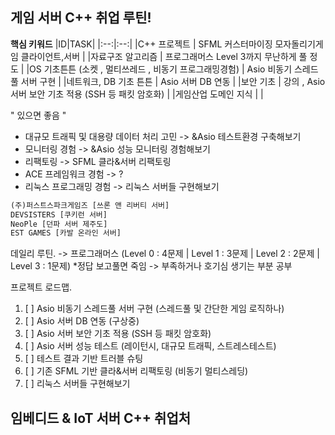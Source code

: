 ## 게임 서버 C++ 취업 루틴!
**핵심 키워드**
|ID|TASK|
|:--:|:--:|
|C++ 프로젝트						| SFML 커스터마이징 모자돌리기게임 클라이언트,서버	|
|자료구조 알고리즘					| 프로그래머스 Level 3까지 무난하게 풀 정도	|
|OS 기초튼튼 (소켓 , 멀티쓰레드 , 비동기 프로그래밍경험) 	| Asio 비동기 스레드풀 서버 구현			|
|네트워크, DB 기초 튼튼					| Asio 서버 DB 연동						|
|보안 기초						| 강의 , Asio 서버 보안 기초 적용 (SSH 등 패킷 암호화)					|
|게임산업 도메인 지식 |  |

" 있으면 좋음 "
- 대규모 트래픽 및 대용량 데이터 처리 고민 -> &Asio 테스트환경 구축해보기
- 모니터링 경험					-> &Asio 성능 모니터링 경험해보기
- 리팩토링						-> SFML 클라&서버 리팩토링
- ACE 프레임워크 경험				-> ?
- 리눅스 프로그래밍 경험			-> 리눅스 서버들 구현해보기


```txt
(주)퍼스트스파크게임즈 [쓰론 앤 리버티 서버]
DEVSISTERS [쿠키런 서버]
NeoPle [던파 서버 제주도]
EST GAMES [카발 온라인 서버]
```

데일리 루틴.
-> 프로그래머스 (Level 0 : 4문제 | Level 1 : 3문제 | Level 2 : 2문제 | Level 3 : 1문제) *정답 보고풀면 죽임
-> 부족하거나 호기심 생기는 부분 공부

프로젝트 로드맵.
1. [ ] Asio 비동기 스레드풀 서버 구현 (스레드풀 및 간단한 게임 로직하나)  
2. [ ] Asio 서버 DB 연동 (구상중)
3. [ ] Asio 서버 보안 기초 적용 (SSH 등 패킷 암호화)
4. [ ] Asio 서버 성능 테스트 (레이턴시, 대규모 트래픽, 스트레스테스트)
5. [ ] 테스트 결과 기반 트러블 슈팅
6. [ ] 기존 SFML 기반 클라&서버 리팩토링 (비동기 멀티스레딩)
7. [ ] 리눅스 서버들 구현해보기


## 임베디드 & IoT 서버 C++ 취업처

